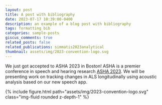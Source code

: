 ```yaml
---
layout: post
title: A post with bibliography
date: 2023-07-17 10:39:00-0400
description: an example of a blog post with bibliography
tags: formatting bib
categories: sample-posts
giscus_comments: true
related_posts: false
related_publications: simmatis2023analytical
thumbnail: assets/img/2023-convention-logo.svg
---
```

We just got accepted to ASHA 2023 in Boston! ASHA is a premier conference in speech and hearing research [ASHA 2023](https://convention.asha.org/). We will be presenting work on tracking changes in ALS longitudinally using acoustic analysis based on our new speech app. 

<div class="row mt-3">
    <div class="col-sm mt-3 mt-md-0">
        {% include figure.html path="assets/img/2023-convention-logo.svg" class="img-fluid rounded z-depth-1" %}
    </div>
</div>

<!--

<div class="row mt-3">
    <div class="col-sm mt-3 mt-md-0">
        {% include figure.html path="assets/img/2023-convention-logo.svg" class="img-fluid rounded z-depth-1" %}
    </div>
    <div class="col-sm mt-3 mt-md-0">
        {% include figure.html path="assets/img/7.jpg" class="img-fluid rounded z-depth-1" %}
    </div>
</div>
<div class="caption">
    A simple, elegant caption looks good between image rows, after each row, or doesn't have to be there at all.
</div>

Images can be made zoomable.
Simply add `data-zoomable` to `<img>` tags that you want to make zoomable.

<div class="row mt-3">
    <div class="col-sm mt-3 mt-md-0">
        {% include figure.html path="assets/img/8.jpg" class="img-fluid rounded z-depth-1" zoomable=true %}
    </div>
    <div class="col-sm mt-3 mt-md-0">
        {% include figure.html path="assets/img/10.jpg" class="img-fluid rounded z-depth-1" zoomable=true %}
    </div>
</div>

The rest of the images in this post are all zoomable, arranged into different mini-galleries.

<div class="row mt-3">
    <div class="col-sm mt-3 mt-md-0">
        {% include figure.html path="assets/img/11.jpg" class="img-fluid rounded z-depth-1" zoomable=true %}
    </div>
    <div class="col-sm mt-3 mt-md-0">
        {% include figure.html path="assets/img/12.jpg" class="img-fluid rounded z-depth-1" zoomable=true %}
    </div>
    <div class="col-sm mt-3 mt-md-0">
        {% include figure.html path="assets/img/7.jpg" class="img-fluid rounded z-depth-1" zoomable=true %}
    </div>
</div> 
-->

